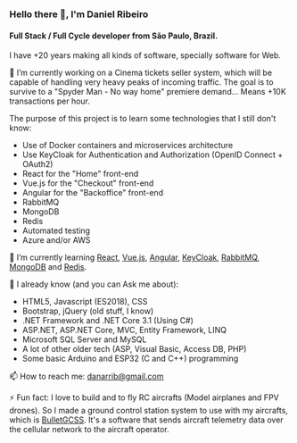 ### Hello there 👋, I'm Daniel Ribeiro

#### Full Stack / Full Cycle developer from São Paulo, Brazil.

I have +20 years making all kinds of software, specially software for Web.

🔭 I’m currently working on a Cinema tickets seller system, which will be capable of handling very heavy peaks of incoming traffic.
The goal is to survive to a "Spyder Man - No way home" premiere demand... Means +10K transactions per hour.

The purpose of this project is to learn some technologies that I still don't know:
- Use of Docker containers and microservices architecture
- Use KeyCloak for Authentication and Authorization (OpenID Connect + OAuth2)
- React for the "Home" front-end
- Vue.js for the "Checkout" front-end
- Angular for the "Backoffice" front-end
- RabbitMQ
- MongoDB
- Redis
- Automated testing
- Azure and/or AWS

🌱 I’m currently learning [React](https://github.com/facebook/react/), [Vue.js](https://github.com/vuejs/vue), [Angular](https://github.com/angular/angular), [KeyCloak](https://github.com/keycloak/keycloak), [RabbitMQ](https://github.com/rabbitmq), [MongoDB](https://github.com/mongodb) and [Redis](https://github.com/redis/redis).

💬 I already know (and you can Ask me about):
- HTML5, Javascript (ES2018), CSS
- Bootstrap, jQuery (old stuff, I know)
- .NET Framework and .NET Core 3.1 (Using C#)
- ASP.NET, ASP.NET Core, MVC, Entity Framework, LINQ
- Microsoft SQL Server and MySQL
- A lot of other older tech (ASP, Visual Basic, Access DB, PHP)
- Some basic Arduino and ESP32 (C and C++) programming

📫 How to reach me: danarrib@gmail.com

⚡ Fun fact: I love to build and to fly RC aircrafts (Model airplanes and FPV drones). So I made a ground control station system to use with my aircrafts, which is [BulletGCSS](https://github.com/danarrib/BulletGCSS). It's a software that sends aircraft telemetry data over the cellular network to the aircraft operator.


<!--
**danarrib/danarrib** is a ✨ _special_ ✨ repository because its `README.md` (this file) appears on your GitHub profile.

Here are some ideas to get you started:

- 🔭 I’m currently working on ...
- 🌱 I’m currently learning ...
- 👯 I’m looking to collaborate on ...
- 🤔 I’m looking for help with ...
- 💬 Ask me about ...
- 📫 How to reach me: ...
- 😄 Pronouns: ...
- ⚡ Fun fact: ...
-->
